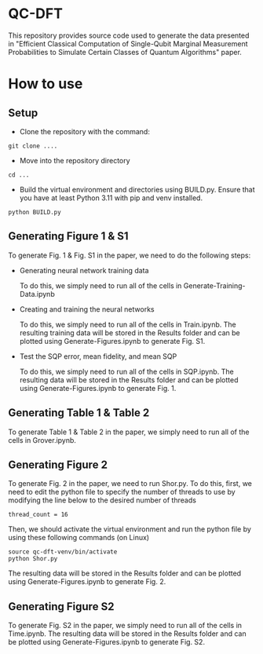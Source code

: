 # QC-DFT


This repository provides source code used to generate the data presented in "Efficient Classical Computation of Single-Qubit Marginal Measurement Probabilities to Simulate Certain Classes of Quantum Algorithms" paper.


# How to use

## Setup

- Clone the repository with the command:
```
git clone ....
```

- Move into the repository directory
```
cd ...
```

- Build the virtual environment and directories using BUILD.py. Ensure that you have at least Python 3.11 with pip and venv installed.
```
python BUILD.py
```


## Generating Figure 1 & S1
To generate Fig. 1 & Fig. S1 in the paper, we need to do the following steps:

- Generating neural network training data

  To do this, we simply need to run all of the cells in Generate-Training-Data.ipynb

- Creating and training the neural networks

  To do this, we simply need to run all of the cells in Train.ipynb. The resulting training data will be stored in the Results folder and can be plotted using Generate-Figures.ipynb to generate Fig. S1.


- Test the SQP error, mean fidelity, and mean SQP

  To do this, we simply need to run all of the cells in SQP.ipynb. The resulting data will be stored in the Results folder and can be plotted using Generate-Figures.ipynb to generate Fig. 1.


## Generating Table 1 & Table 2
To generate Table 1 & Table 2 in the paper, we simply need to run all of the cells in Grover.ipynb.


## Generating Figure 2
To generate Fig. 2 in the paper, we need to run Shor.py. To do this, first, we need to edit the python file to specify the number of threads to use by modifying the line below to the desired number of threads
```
thread_count = 16
```
Then, we should activate the virtual environment and run the python file by using these following commands (on Linux)
```
source qc-dft-venv/bin/activate
python Shor.py
``` 
The resulting data will be stored in the Results folder and can be plotted using Generate-Figures.ipynb to generate Fig. 2.

## Generating Figure S2
To generate Fig. S2 in the paper, we simply need to run all of the cells in Time.ipynb. The resulting data will be stored in the Results folder and can be plotted using Generate-Figures.ipynb to generate Fig. S2.
